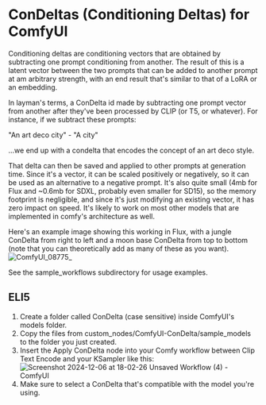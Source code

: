 # ConDeltas (Conditioning Deltas) for ComfyUI

Conditioning deltas are conditioning vectors that are obtained by subtracting one prompt conditioning from another. The result of this is a latent vector between the two prompts that can be added to another prompt at am arbitrary strength, with an end result that's similar to that of a LoRA or an embedding.

In layman's terms, a ConDelta id made by subtracting one prompt vector from another after they've been processed by CLIP (or T5, or whatever).  For instance, if we subtract these prompts:

"An art deco city" - "A city"

...we end up with a condelta that encodes the concept of an art deco style. 

That delta can then be saved and applied to other prompts at generation time. Since it's a vector, it can be scaled positively or negatively, so it can be used as an alternative to a negative prompt. It's also quite small (4mb for Flux and ~0.6mb for SDXL, probably even smaller for SD15), so the memory footprint is negligible, and since it's just modifying an existing vector, it has zero impact on speed. It's likely to work on most other models that are implemented in comfy's architecture as well.

Here's an example image showing this working in Flux, with a jungle ConDelta from right to left and a moon base ConDelta from top to bottom (note that you can theoretically add as many of these as you want).
![ComfyUI_08775_](https://github.com/user-attachments/assets/d54eda8c-a0d6-4c30-aae1-4608ac159e1c)

See the sample_workflows subdirectory for usage examples.

## ELI5

1. Create a folder called ConDelta (case sensitive) inside ComfyUI's models folder.
2. Copy the files from custom_nodes/ComfyUI-ConDelta/sample_models to the folder you just created.
3. Insert the Apply ConDelta node into your Comfy workflow between Clip Text Encode and your KSampler like this: ![Screenshot 2024-12-06 at 18-02-26 Unsaved Workflow (4) - ComfyUI](https://github.com/user-attachments/assets/1bb61c02-1480-4b41-a0c6-5e7fefcd6d87)
4. Make sure to select a ConDelta that's compatible with the model you're using.
